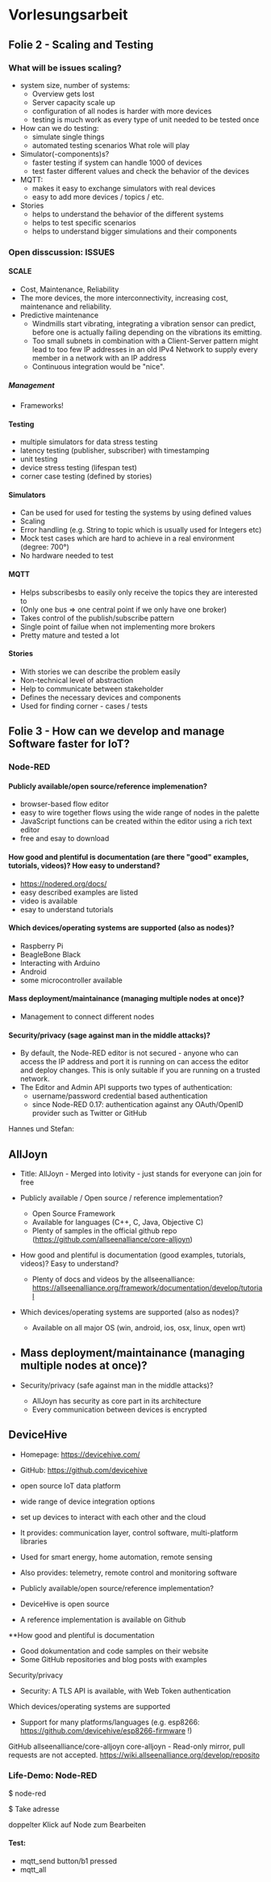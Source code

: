 # Vorlesungsarbeit
## Folie 2 - Scaling and Testing
### What will be issues scaling?
- system size, number of systems:
  - Overview gets lost
  - Server capacity scale up
  - configuration of all nodes is harder with more devices
  - testing is much work as every type of unit needed to be tested once
- How can we do testing:
  - simulate single things
  - automated testing scenarios
What role will play
- Simulator(-components)s?
  - faster testing if system can handle 1000 of devices
  - test faster different values and check the behavior of the devices
- MQTT:
  - makes it easy to exchange simulators with real devices
  - easy to add more devices / topics / etc.
- Stories
  - helps to understand the behavior of the different systems
  - helps to test specific scenarios
  - helps to understand bigger simulations and their components

### Open disscussion: ISSUES
#### SCALE
- Cost, Maintenance, Reliability
- The more devices, the more interconnectivity, increasing cost, maintenance and reliability.
- Predictive maintenance
  - Windmills start vibrating, integrating a vibration sensor can predict, before one is actually failing depending on the vibrations its emitting.
  - Too small subnets in combination with a Client-Server pattern might lead to too few IP addresses in an old IPv4 Network to supply every member in a network with an IP address
  - Continuous integration would be "nice".
##### Management
- Frameworks!

#### Testing
- multiple simulators for data stress testing
- latency testing (publisher, subscriber) with timestamping
- unit testing
- device stress testing (lifespan test)
- corner case testing (defined by stories)

#### Simulators
- Can be used for used for testing the systems by using defined values
- Scaling
- Error handling (e.g. String to topic which is usually used for Integers etc)
- Mock test cases which are hard to achieve in a real environment (degree: 700°)
- No hardware needed to test

#### MQTT
- Helps subscribesbs to easily only receive the topics they are interested to
- (Only one bus => one central point if we only have one broker)
- Takes control of the publish/subscribe pattern
- Single point of failue when not implementing more brokers
- Pretty mature and tested a lot

#### Stories
- With stories we can describe the problem easily
- Non-technical level of abstraction
- Help to communicate between stakeholder
- Defines the necessary devices and components
- Used for finding corner - cases / tests


## Folie 3 -  How can we develop and manage Software faster for IoT?
### Node-RED
#### Publicly available/open source/reference implemenation?
- browser-based flow editor
- easy to wire together flows using the wide range of nodes in the palette
- JavaScript functions can be created within the editor using a rich text editor
- free and esay to download

#### How good and plentiful is documentation (are there "good" examples, tutorials, videos)? How easy to understand?
- https://nodered.org/docs/
- easy described examples are listed
- video is available
- esay to understand tutorials

#### Which devices/operating systems are supported (also as nodes)?
- Raspberry Pi
- BeagleBone Black
- Interacting with Arduino
- Android
- some microcontroller available

#### Mass deployment/maintainance (managing multiple nodes at once)?
- Management to connect different nodes

#### Security/privacy (sage against man in the middle attacks)?
- By default, the Node-RED editor is not secured - anyone who can access the IP address and port it is running on can access the editor and deploy changes. This is only suitable if you are running on a trusted network.
- The Editor and Admin API supports two types of authentication:
  - username/password credential based authentication
  - since Node-RED 0.17: authentication against any OAuth/OpenID provider such as Twitter or GitHub

Hannes und Stefan:
## AllJoyn

- Title: AllJoyn - Merged into Iotivity - just stands for everyone can join for free

- Publicly available / Open source / reference implementation?
  - Open Source Framework
  - Available for languages (C++, C, Java, Objective C)
  - Plenty of samples in the official github repo (https://github.com/allseenalliance/core-alljoyn)

- How good and plentiful is documentation (good examples, tutorials, videos)? Easy to understand?
  - Plenty of docs and videos by the allseenalliance: https://allseenalliance.org/framework/documentation/develop/tutorial

- Which devices/operating systems are supported (also as nodes)?
  - Available on all major OS (win, android, ios, osx, linux, open wrt)

- Mass deployment/maintainance (managing multiple nodes at once)?
  -

- Security/privacy (safe against man in the middle attacks)?
  - AllJoyn has security as core part in its architecture
  - Every communication between devices is encrypted

## DeviceHive
  - Homepage: https://devicehive.com/
  - GitHub: https://github.com/devicehive

- open source IoT data platform
- wide range of device integration options
- set up devices to interact with each other and the cloud
- It provides: communication layer, control software, multi-platform libraries
- Used for smart energy, home automation, remote sensing
- Also provides: telemetry, remote control and monitoring software

- Publicly available/open source/reference implementation?
- DeviceHive is open source
- A reference implementation is available on Github

**How good and plentiful is documentation
- Good dokumentation and code samples on their website
- Some GitHub repositories and blog posts with examples

Security/privacy
- Security: A TLS API is available, with Web Token authentication

Which devices/operating systems are supported
- Support for many platforms/languages (e.g. esp8266: https://github.com/devicehive/esp8266-firmware !)

GitHub
allseenalliance/core-alljoyn
core-alljoyn - Read-only mirror, pull requests are not accepted. https://wiki.allseenalliance.org/develop/reposito

### Life-Demo: Node-RED
$ node-red

$ Take adresse

doppelter Klick auf Node zum Bearbeiten

#### Test:
- mqtt_send button/b1 pressed
- mqtt_all
